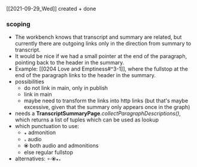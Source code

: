 [[2021-09-29_Wed]] created + done

### scoping
- The workbench knows that transcript and summary are related, but currently there are outgoing links only in the direction from summary to transcript.
- It would be nice if we had a small pointer at the end of the paragraph, pointing back to the header in the summary.
- Example: [[0204 Love and Emptiness#^3-1]], where the fullstop at the end of the paragraph links to the header in the summary.
- possibilities
	- do not link in main, only in publish
	- link in main
	- maybe need to transform the links into http links (but that's maybe excessive, given that the summary only appears once in the graph)
- needs a **TranscriptSummaryPage**._collectParagraphDescriptions()_, which returns a list of tuples which can be used as lookup
- which punctuation to use:
	- ꘎ admonition
	- ᙮ audio
	- ⦿ both audio and admonitions
	- else regular fullstop
- alternatives: ∘∙⦿꘎᙮